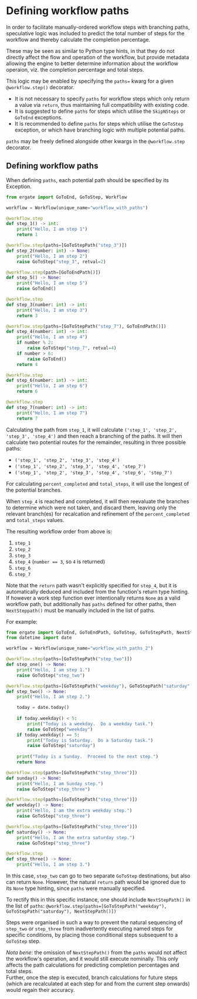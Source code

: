 # Defining workflow paths

In order to facilitate manually-ordered workflow steps with branching paths, speculative logic was included to predict 
the total number of steps for the workflow and thereby calculate the completion percentage.

These may be seen as similar to Python type hints, in that they do not directly affect the flow and operation of the 
workflow, but provide metadata allowing the engine to better determine information about the workflow operaion, viz. the
completion percentage and total steps.

This logic may be enabled by specifying the `paths=` kwarg for a given `@workflow.step()` decorator.

* It is not necessary to specify `paths` for workflow steps which only return a value via `return`, thus maintaining full compatibility with existing code.
* It is suggested to define `paths` for steps which utilise the `SkipNSteps` or `GoToEnd` exceptions. 
* It is recommended to define `paths` for steps which utilise the `GoToStep` exception, or which have branching logic with multiple potential paths.

`paths` may be freely defined alongside other kwargs in the `@workflow.step` decorator.

## Defining workflow paths
When defining `paths`, each potential path should be specified by its Exception.

```py title="workflow_with_paths.py"
from ergate import GoToEnd, GoToStep, Workflow

workflow = Workflow(unique_name="workflow_with_paths")

@workflow.step
def step_1() -> int:
    print("Hello, I am step 1")
    return 1

@workflow.step(paths=[GoToStepPath("step_3")])
def step_2(number: int) -> None:
    print("Hello, I am step 2")
    raise GoToStep("step_3", retval=2)

@workflow.step(path=[GoToEndPath()])
def step_5() -> None:
    print("Hello, I am step 5")
    raise GoToEnd()

@workflow.step
def step_3(number: int) -> int:
    print("Hello, I am step 3")
    return 3

@workflow.step(paths=[GoToStepPath("step_7"), GoToEndPath()])
def step_4(number: int) -> int:
    print("Hello, I am step 4")
    if number % 2:
        raise GoToStep("step_7", retval=4)
    if number > 6:
        raise GoToEnd()
    return 4

@workflow.step
def step_6(number: int) -> int:
    print("Hello, I am step 6")
    return 6

@workflow.step
def step_7(number: int) -> int:
    print("Hello, I am step 7")
    return 7
```

Calculating the path from `step_1`, it will calculate `('step_1', 'step_2', 'step_3', 'step_4')` and then reach a 
branching of the paths.  It will then calculate two potential routes for the remainder, resulting in three possible 
paths:

* `('step_1', 'step_2', 'step_3', 'step_4')`
* `('step_1', 'step_2', 'step_3', 'step_4', 'step_7')`
* `('step_1', 'step_2', 'step_3', 'step_4', 'step_6', 'step_7')`

For calculating `percent_completed` and `total_steps`, it will use the longest of the potential branches.

When `step_4` is reached and completed, it will then reevaluate the branches to determine which were not taken, and 
discard them, leaving only the relevant branch(es) for recalcation and refinement of the `percent_completed` and 
`total_steps` values.

The resulting workflow order from above is:

1. `step_1`
2. `step_2`
3. `step_3`
4. `step_4` (`number == 3`, so `4` is returned)
5. `step_6`
6. `step_7`

Note that the `return` path wasn't explicitly specified for `step_4`, but it is automatically deduced and included from
the function's return type hinting.  If however a work step function ever intentionally returns `None` as a valid 
workflow path, but additionally has `paths` defined for other paths, then `NextSteppath()` must be manually included in 
the list of paths.

For example:

```py title="workflow_with_paths_2.py"
from ergate import GoToEnd, GoToEndPath, GoToStep, GoToStepPath, NextStepPath, Workflow
from datetime import date

workflow = Workflow(unique_name="workflow_with_paths_2")

@workflow.step(paths=[GoToStepPath("step_two")])
def step_one() -> None:
    print("Hello, I am step 1.")
    raise GoToStep("step_two")

@workflow.step(paths=[GoToStepPath("weekday"), GoToStepPath("saturday")])
def step_two() -> None:
    print("Hello, I am step 2.")

    today = date.today()
    
    if today.weekday() < 5:
        print("Today is a weekday.  Do a weekday task.")
        raise GoToStep("weekday")
    if today.weekday() == 5:
        print("Today is Saturday.  Do a Saturday task.")
        raise GoToStep("saturday")
        
    print("Today is a Sunday.  Proceed to the next step.")
    return None

@workflow.step(paths=[GoToStepPath("step_three")])
def sunday() -> None:
    print("Hello, I am Sunday step.")
    raise GoToStep("step_three")

@workflow.step(paths=[GoToStepPath("step_three")])
def weekday() -> None:
    print("Hello, I am the extra weekday step.")
    raise GoToStep("step_three")

@workflow.step(paths=[GoToStepPath("step_three")])
def saturday() -> None:
    print("Hello, I am the extra saturday step.")
    raise GoToStep("step_three")

@workflow.step
def step_three() -> None:
    print("Hello, I am step 3.")

```

In this case, `step_two` can go to two separate `GoToStep` destinations, but also can return `None`.  However, the 
natural `return` path would be ignored due to its `None` type hinting, since `paths` were manually specified.

To rectify this in this specific instance, one should include `NextStepPath()` in the list of `paths`: 
`@workflow.step(paths=[GoToStepPath("weekday"), GoToStepPath("saturday"), NextStepPath()])`

Steps were organised in such a way to prevent the natural sequencing of `step_two` or `step_three` from inadvertently 
executing named steps for specific conditions, by placing those conditional steps subsequent to a `GoToStep` step. 

_Nota bene_: the omission of `NextStepPath()` from the `paths` would not affect the workflow's operation, and it would 
still execute nominally.  This only affects the path calculations for predicting completion percentages and total steps.  
Further, once the step is executed, branch calculations for future steps (which are recalculated at each step for and 
from the current step onwards) would regain their accuracy.
